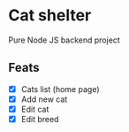 # Cat shelter
Pure Node JS backend project

## Feats
- [x] Cats list (home page)
- [x] Add new cat
- [x] Edit cat
- [x] Edit breed